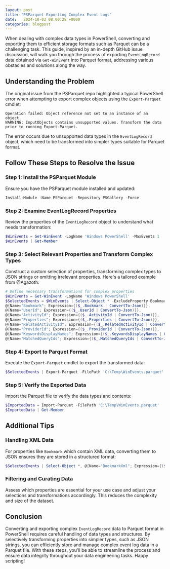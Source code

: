 ```yaml
---
layout: post
title: "PSParquet Exporting Complex Event Logs"
date:   2024-10-03 08:00:28 +0000
categories: blogpost
---
```


When dealing with complex data types in PowerShell, converting and exporting them to efficient storage formats such as Parquet can be a challenging task. This guide, inspired by an in-depth GitHub issue discussion, will walk you through the process of exporting `EventLogRecord` data obtained via `Get-WinEvent` into Parquet format, addressing various obstacles and solutions along the way.

## Understanding the Problem

The original issue from the PSParquet repo highlighted a typical PowerShell error when attempting to export complex objects using the `Export-Parquet` cmdlet:
```
Operation failed: Object reference not set to an instance of an object.
WARNING: InputObjects contains unsupported values. Transform the data prior to running Export-Parquet.
```
The error occurs due to unsupported data types in the `EventLogRecord` object, which need to be transformed into simpler types suitable for Parquet format.

## Follow These Steps to Resolve the Issue

### Step 1: Install the PSParquet Module

Ensure you have the PSParquet module installed and updated:

```powershell
Install-Module -Name PSParquet -Repository PSGallery -Force
```

### Step 2: Examine EventLogRecord Properties

Review the properties of the `EventLogRecord` object to understand what needs transformation:

```powershell
$WinEvents = Get-WinEvent -LogName 'Windows PowerShell' -MaxEvents 1
$WinEvents | Get-Member
```

### Step 3: Select Relevant Properties and Transform Complex Types

Construct a custom selection of properties, transforming complex types to JSON strings or omitting irrelevant properties. Here's a tailored example from @Agazoth:

```powershell
# Define necessary transformations for complex properties
$WinEvents = Get-WinEvent -LogName 'Windows PowerShell'
$SelectedEvents = $WinEvents | Select-Object * -ExcludeProperty Bookmark, UserId, ActivityId, Properties, RelatedActivityId, ProviderId, KeywordsDisplayNames, MatchedQueryIds,
@{Name="Bookmark"; Expression={($_.Bookmark | ConvertTo-Json)}},
@{Name="UserId"; Expression={($_.UserId | ConvertTo-Json)}},
@{Name="ActivityId"; Expression={($_.ActivityId | ConvertTo-Json)}},
@{Name="Properties"; Expression={($_.Properties | ConvertTo-Json)}},
@{Name="RelatedActivityId"; Expression={($_.RelatedActivityId | ConvertTo-Json)}},
@{Name="ProviderId"; Expression={($_.ProviderId | ConvertTo-Json)}},
@{Name="KeywordsDisplayNames"; Expression={($_.KeywordsDisplayNames | ConvertTo-Json)}},
@{Name="MatchedQueryIds"; Expression={($_.MatchedQueryIds | ConvertTo-Json)}}
```

### Step 4: Export to Parquet Format

Execute the `Export-Parquet` cmdlet to export the transformed data:

```powershell
$SelectedEvents | Export-Parquet -FilePath 'C:\Temp\WinEvents.parquet' -Force
```

### Step 5: Verify the Exported Data

Import the Parquet file to verify the data types and contents:

```powershell
$ImportedData = Import-Parquet -FilePath 'C:\Temp\WinEvents.parquet'
$ImportedData | Get-Member
```

## Additional Tips

### Handling XML Data

For properties like `Bookmark` which contain XML data, converting them to JSON ensures they are stored in a structured format:
```powershell
$SelectedEvents | Select-Object *, @{Name="BookmarkXml"; Expression={($_.Bookmark | ConvertTo-Json)}}
```

### Filtering and Curating Data

Assess which properties are essential for your use case and adjust your selections and transformations accordingly. This reduces the complexity and size of the dataset.

## Conclusion

Converting and exporting complex `EventLogRecord` data to Parquet format in PowerShell requires careful handling of data types and structures. By selectively transforming properties into simpler types, such as JSON strings, you can efficiently store and manage complex event log data in a Parquet file. With these steps, you'll be able to streamline the process and ensure data integrity throughout your data engineering tasks. Happy scripting!
